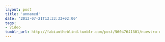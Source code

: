 ```yaml
---
layout: post
title: 'unnamed'
date: '2013-07-21T13:33:33+02:00'
tags:
- video
tumblr_url: http://fabiantheblind.tumblr.com/post/56047641301/nuestro-canto-saz-calle-13-latinoamerica
---
```

